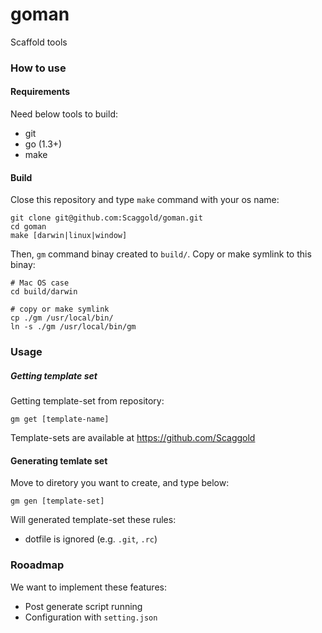 goman
=====

Scaffold tools

### How to use

#### Requirements

Need below tools to build:

- git
- go (1.3+)
- make

#### Build

Close this repository and type `make` command with your os name:

```
git clone git@github.com:Scaggold/goman.git
cd goman
make [darwin|linux|window]
```

Then, `gm` command binay created to `build/`. Copy or make symlink to this binay:

```
# Mac OS case
cd build/darwin

# copy or make symlink
cp ./gm /usr/local/bin/
ln -s ./gm /usr/local/bin/gm
```

### Usage


##### Getting template set

Getting template-set from repository:

```
gm get [template-name]
```

Template-sets are available at https://github.com/Scaggold

#### Generating temlate set

Move to diretory you want to create, and type below:

```
gm gen [template-set]
```

Will generated template-set these rules:

- dotfile is ignored (e.g. `.git`, `.rc`)


### Rooadmap

We want to implement these features:

- Post generate script running
- Configuration with `setting.json`

